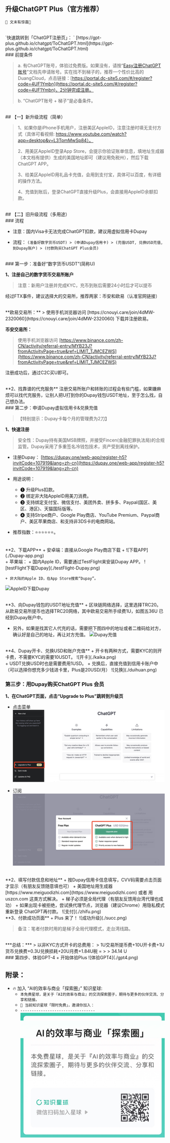 ## 升级ChatGPT Plus（官方推荐）

`🚀 文末有惊喜🍺  `

<br />
`快速跳转到「ChatGPT注册页」： ` [https://gpt-plus.github.io/chatgpt/ToChatGPT.html](https://gpt-plus.github.io/chatgpt/ToChatGPT.html)


<br />
### 前提条件

>a. 有ChatGPT账号，体验过免费版。如果没有，请按“[Easy注册ChatGPT账号](https://gpt-plus.github.io/chatgpt/ToChatGPT.html)”文档先申请账号。实在找不到梯子的，推荐一个性价比高的DuangCloud，点击链接：[https://portal.dc-site5.com/#/register?code=4UF1Ymbn](https://portal.dc-site5.com/#/register?code=4UF1Ymbn)，2分钟完成注册。
>
> b. “ChatGPT账号 + 梯子”是必备条件。


<br />
## 【一】新升级流程（简单）

> 1、如果你是iPhone手机用户，注册美区AppleID，注意注册时填无支付方式（具体可看视频: https://www.youtube.com/watch?app=desktop&v=L3TpmMwSp84）。
>
> 2、用美区AppleID登录App Store，会提示你验证账单信息，填地址生成器（本文档有提供）生成的美国地址即可（建议用免税州），然后下载ChatGPT APP。
>
> 3、给美区AppleID用礼品卡充值，会用到支付宝，具体可以百度，有详细的操作方法。
>
> 4、充值到账后，登录ChatGPT直接升级Plus，会直接用AppleID余额扣款。


<br />
## 【二】旧升级流程（多用途）

<br />
### 流程

+ 注意：国内Visa卡无法完成ChatGPT扣款，建议用虚拟信用卡Dupay

+ 流程：
`(准备好数字货币USDT) > (申请Dupay信用卡) > (充值USDT, 兑换USD充值, 到Dupay账户) > (付款购买ChatGPT Plus会员)`


<br />
### 第一步：准备好“数字货币USDT”(简称U)

**1、注册自己的数字货币交易所账户**
> 注意：新用户注册并完成KYC，充币到账后需要24小时后才可以提币

经过FTX事件，建议选择大的交易所，推荐两家：币安和欧易（认准官网链接）


<br />
**欧易交易所：**
> 使用手机浏览器访问 [https://cnouyi.care/join/4dMW-2320060](https://cnouyi.care/join/4dMW-2320060) 下载并注册欧易。

**币安交易所：**
> 使用手机浏览器访问 [https://www.binance.com/zh-CN/activity/referral-entry/MYB23J?fromActivityPage=true&ref=LIMIT_TJMCEZWS](https://www.binance.com/zh-CN/activity/referral-entry/MYB23J?fromActivityPage=true&ref=LIMIT_TJMCEZWS)

注册成功后，通过C2C买U即可。


<br />
**2、找靠谱的代充服务**
注册交易所账户和转账的过程会有些门槛，如果嫌麻烦可以找代充服务，让别人把U打到你的Dupay钱包USDT地址，至于怎么找，自己想办法。


<br />
### 第二步：申请Dupay虚拟信用卡&兑换充值

> 【特别提示：Dupay卡每个月的管理费为2刀】

**1、快速注册**

> 安全性：Dupay持有美国MSB牌照，并接受Fincen(金融犯罪执法局)的合规监管。Dupay采用了多重签名冷钱包技术，资产受到离线保护。

+ 注册Dupay：
[https://dupay.one/web-app/register-h5?invitCode=107919&lang=zh-cn](https://dupay.one/web-app/register-h5?invitCode=107919&lang=zh-cn) 


+ 用途说明：
	+ ❶ 升级Plus扣款。
	+ ❷ 绑定非大陆AppleID用美刀消费。
	+ ❸ 支持绑定支付宝、微信支付、美团外卖、拼多多、Paypal(国区、美区、港区)、天猫国际版等。
	+ ❹ 支持Stripe商户、Google Play商店、YouTube Premium、Paypal商户、美区苹果商店、和支持非3DS卡的电商网站。

+ 推荐指数：⭐️⭐️⭐️⭐️⭐️⭐️。


<br />
**2、下载APP**
+ 安卓端：直接从Google Play商店下载 
	+ ![下载APP](./Dupay-app.png)


<br />
+ 苹果端：
	+ 国内Apple ID，需要通过TestFlight来安装Dupay APP。
![testFlight下载Dupay](./testFlight-Dupay.png)

	+ 非大陆的Apple ID，在App Store搜索“Dupay”。 
![AppleID下载Dupay](./gla-Dupay.png)


<br />
**3、向Dupay钱包的USDT地址充值**
+ 区块链网络选择，这里选择TRC20。从欧易交易所提币也选择TRC20网络，其中欧易交易所手续费1U，如图五36U 已经到Dupay账户中。

+ 另外，如果是找其它人代充的话，需要把下图四中的地址或者二维码给对方，确认好是自己的地址，再让对方充值。
![Dupay充值](./Dupay-chongzhi.png)


<br />
**4、Dupay开卡、兑换USD和账户充值**
+ 开卡有两种方式，需要KYC的则开卡费，不需要KYC的需要10USDT。
![开卡](./kaika.png)

<br />
+ USDT兑换USD时也是需要费用1USD。
+ 兑换后，直接充值到信用卡账户中（可以选择你想充多少钱进卡里，Plus是20USD/月） 
![兑换](./duihuan.png)


<br />

### 第三步：用Dupay购买ChatGPT Plus 会员

**1、在ChatGPT页面，点击“Upgrade to Plus”跳转到升级页**
+ 点击菜单
![升级](./plus-shengji.png)

+ 订阅
![订阅](./plus-dingyue.png)


<br />
**2、填写付款信息和地址**
+ 按Dupay信用卡信息填写，CVV码需要点击页面才显示（有朋友反馈随意填也可）
+ 美国地址用生成器[https://www.meiguodizhi.com](https://www.meiguodizhi.com) 或者 用uszcn.com 这类方式解决。
+ 梯子必须是全局代理（有朋友反馈用台湾代理也成功）
+ 如果出现卡被拒绝，尝试换代理节点，浏览器（建议Chrome）用隐私模式重新登录 ChatGPT再付款。 
![支付](./zhifu.png)


<br />
**3、付款成功页面**
+ Plus 来了！
![成功升级](./succ.png)

> 备注：笔者付款时用的是梯子全局代理模式，走台湾线路。


<br />
***总结：***
> 以非KYC方式开卡的总费用：
> 1U交易所提币费+10U开卡费+1U货币兑换费+0.3U兑换损耗+20U月费+1.84U税 = > > 34.14 U


<br />
### 第四步、体验GPT-4 
+ 开始体验Plus
![体验GPT4](./gpt4.png)



<br />

## 附录：
 + 🔥 加入 “AI的效率与商业「探索圈」” 知识星球:
	+ `本免费星球，是关于『AI的效率与商业』的交流探索圈子，期待与更多的伙伴交流、分享和链接。  `
	+ `🚀 当前知识星球「限时免费」，邀请你加入：  `
	+ `---------------------------------  `
	![星球二维码](./../AI_X_Free.png)